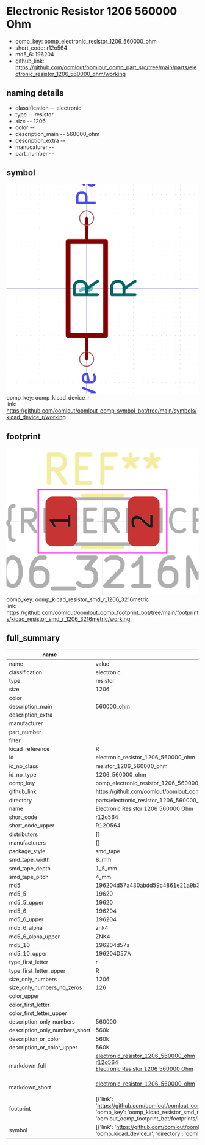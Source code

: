 # Electronic Resistor 1206 560000 Ohm

  
* oomp_key: oomp_electronic_resistor_1206_560000_ohm 
* short_code: r12o564
* md5_6: 196204  
* github_link: https://github.com/oomlout/oomlout_oomp_part_src/tree/main/parts/electronic_resistor_1206_560000_ohm/working  
## naming details
* classification -- electronic
* type -- resistor
* size -- 1206
* color -- 
* description_main -- 560000_ohm
* description_extra -- 
* manucaturer -- 
* part_number -- 



## symbol

![](symbol/0/working/working_600.png)  
oomp_key: oomp_kicad_device_r  
link: https://github.com/oomlout/oomlout_oomp_symbol_bot/tree/main/symbols/kicad_device_r/working  

## footprint

![](footprint/0/working/working_600.png)  
oomp_key: oomp_kicad_resistor_smd_r_1206_3216metric  
link: https://github.com/oomlout/oomlout_oomp_footprint_bot/tree/main/footprints/kicad_resistor_smd_r_1206_3216metric/working  

## full_summary
| name | value | 
| --- | --- | 
| name | value | 
| classification | electronic | 
| type | resistor | 
| size | 1206 | 
| color |  | 
| description_main | 560000_ohm | 
| description_extra |  | 
| manufacturer |  | 
| part_number |  | 
| filter |  | 
| kicad_reference | R | 
| id | electronic_resistor_1206_560000_ohm | 
| id_no_class | resistor_1206_560000_ohm | 
| id_no_type | 1206_560000_ohm | 
| oomp_key | oomp_electronic_resistor_1206_560000_ohm | 
| github_link | https://github.com/oomlout/oomlout_oomp_part_src/tree/main/parts/electronic_resistor_1206_560000_ohm/working | 
| directory | parts/electronic_resistor_1206_560000_ohm | 
| name | Electronic Resistor 1206 560000 Ohm | 
| short_code | r12o564 | 
| short_code_upper | R12O564 | 
| distributors | [] | 
| manufacturers | [] | 
| package_style | smd_tape | 
| smd_tape_width | 8_mm | 
| smd_tape_depth | 1_5_mm | 
| smd_tape_pitch | 4_mm | 
| md5 | 196204d57a430abdd59c4861e21a9b35 | 
| md5_5 | 19620 | 
| md5_5_upper | 19620 | 
| md5_6 | 196204 | 
| md5_6_upper | 196204 | 
| md5_6_alpha | znk4 | 
| md5_6_alpha_upper | ZNK4 | 
| md5_10 | 196204d57a | 
| md5_10_upper | 196204D57A | 
| type_first_letter | r | 
| type_first_letter_upper | R | 
| size_only_numbers | 1206 | 
| size_only_numbers_no_zeros | 126 | 
| color_upper |  | 
| color_first_letter |  | 
| color_first_letter_upper |  | 
| description_only_numbers | 560000 | 
| description_only_numbers_short | 560k | 
| description_or_color | 560k | 
| description_or_color_upper | 560K | 
| markdown_full | [electronic_resistor_1206_560000_ohm](https://github.com/oomlout/oomlout_oomp_part_src/tree/main/parts/electronic_resistor_1206_560000_ohm/working)<br>[r12o564](https://github.com/oomlout/oomlout_oomp_part_src/tree/main/parts/electronic_resistor_1206_560000_ohm/working)<br>[Electronic Resistor 1206 560000 Ohm](https://github.com/oomlout/oomlout_oomp_part_src/tree/main/parts/electronic_resistor_1206_560000_ohm/working)<br><br> | 
| markdown_short | [electronic_resistor_1206_560000_ohm](https://github.com/oomlout/oomlout_oomp_part_src/tree/main/parts/electronic_resistor_1206_560000_ohm/working)<br><br> | 
| footprint | [{'link': 'https://github.com/oomlout/oomlout_oomp_footprint_bot/tree/main/foootprntss/kicad_resistor_smd_r_1206_3216metric', 'oomp_key': 'oomp_kicad_resistor_smd_r_1206_3216metric', 'directory': 'oomlout_oomp_footprint_bot/footprints/kicad_resistor_smd_r_1206_3216metric//working/working.kicad_mod'}] | 
| symbol | [{'link': 'https://github.com/oomlout/oomlout_oomp_symbol_bot/tree/main/symbols/kicad_device_r', 'oomp_key': 'oomp_kicad_device_r', 'directory': 'oomlout_oomp_symbol_bot/symbols/kicad_device_r//working/working.kicad_sym'}] | 
